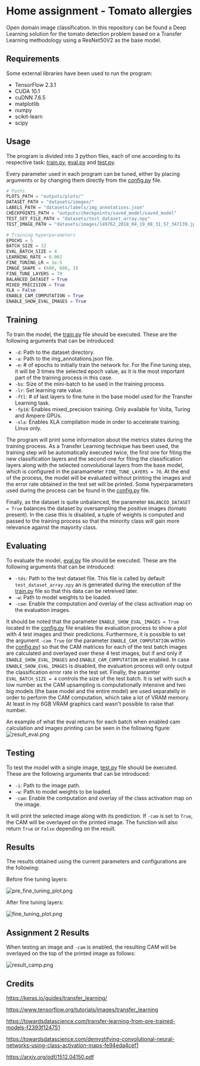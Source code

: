 # Home assignment - Tomato allergies

Open domain image classification.
In this repository can be found a Deep Learning solution for the tomato detection problem based on a Transfer Learning methodology using a ResNet50V2 as the base model.

## Requirements

Some external libraries have been used to run the program:
 - TensorFlow 2.3.1
 - CUDA 10.1
 - cuDNN 7.6.5
 - matplotlib
 - numpy
 - scikit-learn
 - scipy

## Usage

The program is divided into 3 python files, each of one according to its respective task: [train.py](https://github.com/alvarobasi/home-assignment/blob/master/train.py), [eval.py](https://github.com/alvarobasi/home-assignment/blob/master/eval.py) and [test.py](https://github.com/alvarobasi/home-assignment/blob/master/test.py).

Every parameter used in each program can be tuned, either by placing arguments or by changing them directly from the [config.py](https://github.com/alvarobasi/home-assignment/blob/master/config.py) file.

```python
# Paths
PLOTS_PATH = "outputs/plots/"
DATASET_PATH = "datasets/images/"
LABELS_PATH = "datasets/labels/img_annotations.json"
CHECKPOINTS_PATH = "outputs/checkpoints/saved_model/saved_model"
TEST_SET_FILE_PATH = "datasets/test_dataset_array.npy"
TEST_IMAGE_PATH = "datasets/images/149762_2018_04_19_08_31_57_347139.jpg"

# Training hyperparameters
EPOCHS = 5
BATCH_SIZE = 32
EVAL_BATCH_SIZE = 4
LEARNING_RATE = 0.001
FINE_TUNING_LR = 1e-5
IMAGE_SHAPE = (600, 600, 3)
FINE_TUNE_LAYERS = 70
BALANCED_DATASET = True
MIXED_PRECISION = True
XLA = False
ENABLE_CAM_COMPUTATION = True
ENABLE_SHOW_EVAL_IMAGES = True
```

## Training

To train the model, the [train.py](https://github.com/alvarobasi/home-assignment/blob/master/train.py) file should be executed. These are the following arguments that can be introduced:
 - `-d`: Path to the dataset directory. 
 - `-a`: Path to the img_annotations.json file.
 - `-e`: # of epochs to initially train the network for. For the Fine tuning step, it will be 3 times the selected epoch value, as it is the most important part of the training process in this case.
 - `-bs`: Size of the mini-batch to be used in the training process.
 - `-lr`: Set learning rate value.
 - `-ftl`: # of last layers to fine tune in the base model used for the Transfer Learning task.
 - `-fp16`: Enables mixed_precision training. Only available for Volta, Turing and Ampere GPUs.
 - `-xla`: Enables XLA compilation mode in order to accelerate training. Linux only.
 
The program will print some information about the metrics states during the training process. As a Transfer Learning technique has been used, the training step will be automatically executed twice, the first one for fiting the new classification layers and the second one for fiting the classification layers along with the selected convolutional layers from the base model, which is configured in the paramameter `FINE_TUNE_LAYERS = 70`. At the end of the process, the model will be evaluated without printing the images and the error rate obtained in the test set will be printed. Some hyperparameters used during the process can be found in the [config.py](https://github.com/alvarobasi/home-assignment/blob/master/config.py) file.

Finally, as the dataset is quite unbalanced, the parameter `BALANCED_DATASET = True` balances the dataset by oversampling the positive images (tomato present). In the case this is disabled, a tuple of weights is computed and passed to the training process so that the minority class will gain more relevance against the mayority class.

## Evaluating

To evaluate the model,  [eval.py](https://github.com/alvarobasi/home-assignment/blob/master/eval.py) file should be executed. These are the following arguments that can be introduced:
- `-tds`: Path to the test dataset file. This file is called by default `test_dataset_array.npy` an is generated during the execution of the [train.py](https://github.com/alvarobasi/home-assignment/blob/master/train.py) file so that this data can be retreived later.
- `-w`: Path to model weights to be loaded.
- `-cam`: Enable the computation and overlay of the class activation map on the evaluation images.

It should be noted that the parameter `ENABLE_SHOW_EVAL_IMAGES = True` located in the [config.py](https://github.com/alvarobasi/home-assignment/blob/master/config.py) file enables the evaluation process to show a plot with 4 test images and their predictions. Furthermore, it is possible to set the argument `-cam True` (or the parameter `ENABLE_CAM_COMPUTATION` within the [config.py](https://github.com/alvarobasi/home-assignment/blob/master/config.py)) so that the CAM matrices for each of the test batch images  are calculated and overlayed over these 4 test images, but if and only if `ENABLE_SHOW_EVAL_IMAGES` and `ENABLE_CAM_COMPUTATION` are enabled. In case `ENABLE_SHOW_EVAL_IMAGES` is disabled, the evaluation process will only output the classification error rate in the test set. Finally, the paramter `EVAL_BATCH_SIZE = 4` controls the size of the test batch. It is set with such a low number as the CAM upsampling is computationally intensive and two big models (the base model and the entire model) are used separatelly in order to perform the CAM computation, which take a lot of VRAM memory. At least in my 6GB VRAM graphics card wasn't possible to raise that number.

An example of what the eval returns for each batch when enabled cam calculation and images printing can be seen in the following figure:
![result_eval.png](https://github.com/alvarobasi/home-assignment/blob/master/outputs/result_eval.png)

## Testing

To test the model with a single image,  [test.py](https://github.com/alvarobasi/home-assignment/blob/master/test.py) file should be executed. These are the following arguments that can be introduced:
- `-i`: Path to the image path.
- `-w`: Path to model weights to be loaded.
- `-cam`: Enable the computation and overlay of the class activation map on the image.

It will print the selected image along with its prediction. If `-cam` is set to `True`, the CAM will be overlayed on the printed image. The function will also return `True` or `False` depending on the result.

## Results

The results obtained using the current parameters and configurations are the following:

Before fine tuning layers: 

![pre_fine_tuning_plot.png](https://github.com/alvarobasi/home-assignment/blob/master/outputs/plots/pre_fine_tuning_plot.png)

After fine tuning layers:

![fine_tuning_plot.png](https://github.com/alvarobasi/home-assignment/blob/master/outputs/plots/fine_tuning_plot.png)

## Assignment 2 Results

When testing an image and `-cam` is enabled, the resulting CAM will be overlayed on the top of the printed image as follows:

![result_camp.png](https://github.com/alvarobasi/home-assignment/blob/master/outputs/result_cam.png)

## Credits

https://keras.io/guides/transfer_learning/

https://www.tensorflow.org/tutorials/images/transfer_learning

https://towardsdatascience.com/transfer-learning-from-pre-trained-models-f2393f124751

https://towardsdatascience.com/demystifying-convolutional-neural-networks-using-class-activation-maps-fe94eda4cef1

https://arxiv.org/pdf/1512.04150.pdf
